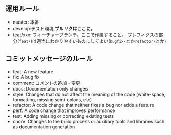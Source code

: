 ## 運用ルール
* master: 本番
* develop:テスト環境 **プルリクはここに。**
* feat/xxx: フィーチャーブランチ。ここで作業すること。 プレフィクスの部分(`feat/`)は適当にわかりやすいものにしてよい(`bugfix/`とか`refactor/`とか)

## コミットメッセージのルール
* feat: A new feature
* fix: A bug fix
* comment: コメントの追加・変更
* docs: Documentation only changes
* style: Changes that do not affect the meaning of the code (white-space, formatting, missing semi-colons, etc)
* refactor: A code change that neither fixes a bug nor adds a feature
* perf: A code change that improves performance
* test: Adding missing or correcting existing tests
* chore: Changes to the build process or auxiliary tools and libraries such as documentation generation